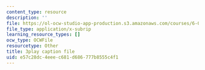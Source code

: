 ```yaml
---
content_type: resource
description: ''
file: https://ol-ocw-studio-app-production.s3.amazonaws.com/courses/6-0001-introduction-to-computer-science-and-programming-in-python-fall-2016/e57c28dc4eeec681d686777b8555c4f1_MjbuarJ7SE0.srt
file_type: application/x-subrip
learning_resource_types: []
ocw_type: OCWFile
resourcetype: Other
title: 3play caption file
uid: e57c28dc-4eee-c681-d686-777b8555c4f1
---
```

